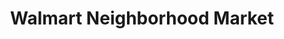 ---
title: "Walmart Neighborhood Market"
url: /san-angelo/walmart-neighborhood-market/
shop: Supermarkt
---